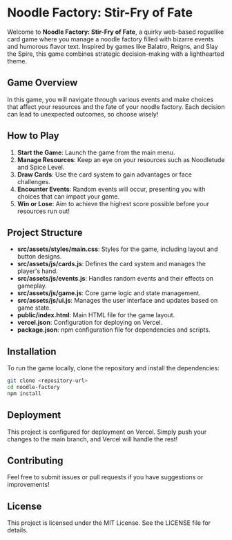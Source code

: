 # Noodle Factory: Stir-Fry of Fate

Welcome to **Noodle Factory: Stir-Fry of Fate**, a quirky web-based roguelike card game where you manage a noodle factory filled with bizarre events and humorous flavor text. Inspired by games like Balatro, Reigns, and Slay the Spire, this game combines strategic decision-making with a lighthearted theme.

## Game Overview

In this game, you will navigate through various events and make choices that affect your resources and the fate of your noodle factory. Each decision can lead to unexpected outcomes, so choose wisely!

## How to Play

1. **Start the Game**: Launch the game from the main menu.
2. **Manage Resources**: Keep an eye on your resources such as Noodletude and Spice Level.
3. **Draw Cards**: Use the card system to gain advantages or face challenges.
4. **Encounter Events**: Random events will occur, presenting you with choices that can impact your game.
5. **Win or Lose**: Aim to achieve the highest score possible before your resources run out!

## Project Structure

- **src/assets/styles/main.css**: Styles for the game, including layout and button designs.
- **src/assets/js/cards.js**: Defines the card system and manages the player's hand.
- **src/assets/js/events.js**: Handles random events and their effects on gameplay.
- **src/assets/js/game.js**: Core game logic and state management.
- **src/assets/js/ui.js**: Manages the user interface and updates based on game state.
- **public/index.html**: Main HTML file for the game layout.
- **vercel.json**: Configuration for deploying on Vercel.
- **package.json**: npm configuration file for dependencies and scripts.

## Installation

To run the game locally, clone the repository and install the dependencies:

```bash
git clone <repository-url>
cd noodle-factory
npm install
```

## Deployment

This project is configured for deployment on Vercel. Simply push your changes to the main branch, and Vercel will handle the rest!

## Contributing

Feel free to submit issues or pull requests if you have suggestions or improvements!

## License

This project is licensed under the MIT License. See the LICENSE file for details.